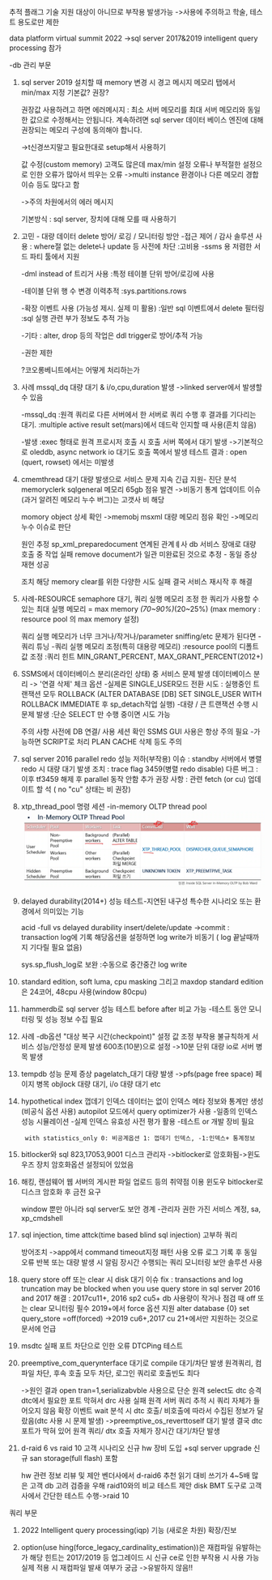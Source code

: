 추적 플래그
기술 지원 대상이 아니므로 부작용 발생가능
->사용에 주의하고 학술, 테스트 용도로만 제한

data platform virtual summit 2022
->sql server 2017&2019 intelligent query processing 참가

-db 관리 부문
1. sql server 2019 설치할 때 memory 변경 시 경고 메시지
   메모리 탭에서 min/max 지정 
   기본값? 권장?

   권장값 사용하려고 하면 에러메시지 : 최소 서버 메모리를 최대 서버 메모리와 동일한 값으로 수정해서는 안됩니다. 계속하려면 sql server 데이터 베이스 엔진에 대해 권장되는 메모리 구성에 동의해야 합니다.

    ->t신경쓰지말고 필요한대로 setup해서 사용하기

    값 수정(custom memory) 고객도 많은데 max/min 설정 오류나 부적절한 설정으로 인한 오류가 많아서 띄우는 오류
    ->multi instance 환경이나 다른 메모리 경합 이슈 등도 많다고 함

    ->주의 차원에서의 에러 메시지

    기본방식 : sql server, 장치에 대해 모를 때 사용하기
    
2. 고민 - 대량 데이터 delete 방어/ 로깅 / 모니터링 방안
    -접근 제어 / 감사 솔루션 사용
    : where절 없는 delete나 update 등 사전에 차단
    :고비용 -ssms 용 저렴한 서드 파티 툴에서 지원

    -dml instead of 트리거 사용
    :특정 테이블 단위 방어/로깅에 사용

    -테이블 단위 행 수 변경 이력추적
    :sys.partitions.rows

    -확장 이벤트 사용 (가능성 제시. 실제 미 활용)
    :일반 sql 이벤트에서 delete 필터링
    :sql 실행 관련 부가 정보도 추적 가능

    -기타
    : alter, drop 등의 작업은 ddl trigger로 방어/추적 가능

    -권한 제한

    ?코오롱베니트에서는 어떻게 처리하는가

3. 사례 mssql_dq 대량 대기 & i/o,cpu,duration 발생
   ->linked server에서 발생할 수 있음

   -mssql_dq
   :원격 쿼리로 다른 서버에서 한 서버로 쿼리 수행 후 결과를 기다리는 대기.
   :multiple active result set(mars)에서 데드락 인지할 때 사용(흔치 않음)

   -발생
   :exec 형태로 원격 프로시저 호출 시 호출 서버 쪽에서 대기 발생
   ->기본적으로 oleddb, async network io 대기도 호출 쪽에서 발생
   테스트 결과 : open (quert, rowset) 에서는 미발생

4. cmemthread 대기 대량 발생으로 서비스 문제 지속
    긴급 지원- 진단 분석
    memoryclerk sqlgeneral  메모리 65gb 점유 발견
    ->비동기 통계 업데이트 이슈(과거 알려진 메모리 누수 버그)는 고갯사 비 해당

    momory object 상세 확인
    ->memobj msxml 대량 메모리 점유 확인
    ->메모리 누수 이슈로 판단

    원인 추정
    sp_xml_preparedocument
    연계된 관계ㅖ사 db 서비스 장애로 대량 호출 중 작업 실패
    remove document가 일관 미완료된 것으로 추정 - 동일 증상 재현 성공

    조치
    해당 memory clear를 위한 다양한 시도 실패
    결국 서비스 재시작 후 해결

5. 사례-RESOURCE semaphore 대기, 쿼리 실행 메모리 조정
   한 쿼리가 사용할 수 있는 최대 실행 메모리 = max memory *(70~90%)*(20~25%)
   (max memory : resource pool 의 max memory 설정)

   쿼리 실행 메모리가 너무 크거나/작거나/parameter sniffing/etc 문제가 된다면
   -쿼리 튜닝
   -쿼리 실행 메모리 조정(특히 대용량 메모리)
    :resource pool의 디폴트 값 조정
    :쿼리 힌트 MIN_GRANT_PERCENT, MAX_GRANT_PERCENT(2012+)

6. SSMS에서 데이터베이스 분리(온라인 상태) 중 서비스 문제 발생
   데이터베이스 분리 -> '연결 삭제' 체크 옵션
   -실제론 SINGLE_USER모드 전환 시도 : 실행중인 트랜잭션 모두 ROLLBACK (ALTER DATABASE [DB] SET SINGLE_USER WITH ROLLBACK IMMEDIATE 후 sp_detach작업 실행)
   -대량 / 큰 트랜잭션 수행 시 문제 발생
    :단순 SELECT 만 수행 중이면 시도 가능

    주의 사항
    사전에 DB 연결/ 사용 세션 확인
    SSMS GUI 사용은 항상 주의 필요
    -가능하면 SCRIPT로 처리
    PLAN CACHE 삭제 등도 주의

7. sql server 2016 parallel redo 성능 저하(부작용)
   이슈 : standby 서버에서 병렬 redo 시 대량 대기 발생
   조치 : trace flag 3459(병렬 redo disable)
   다른 버그 : 이후 tf3459 해제 후 parallel 동작 안함
   추가 권장 사항 : 관련 fetch (or cu) 업데이트 할 석 ( no "cu" 상태는 비 권장)

8. xtp_thread_pool 명령 세션
   -in-memory OLTP thread pool
   ![Alt text](/MSSQL/IMAGE/7.PNG)

9. delayed durability(2014+) 성능 테스트-지연된 내구성
    특수한 시나리오 또는 환경에서 의미있는 기능
    
    acid
    -full vs delayed durability
    insert/delete/update ->commit : transaction log에 기록
    해당옵션을 설정하면 log write가 비동기 ( log 끝날때까지 기다릴 필요 없음)

     sys.sp_flush_log로 보완 :수동으로 중간중간 log write

10. standard edition, soft luma, cpu masking 그리고  maxdop
    standard edition은 24코어, 48cpu 사용(window 80cpu)

11. hammerdb로 sql server 성능 테스트
    before after 비교 가능 -테스트 동안 모니터링 및 성능 정보 수집 필요

12. 사례 -db옵션 "대상 복구 시간(checkpoint)" 설정 값 조정 부작용
    불규칙하게 서비스 성능/안정성 문제 발생
    600초(10분)으로 설정
    ->10분 단위 대량 io로 서버 병목 발생

13. tempdb 성능 문제
    증상 
    pagelatch_대기 대량 발생
    ->pfs(page free space) 페이지 병목
    objlock 대량 대기, i/o 대량 대기 etc

14. hypothetical index
    껍데기 인덱스
    데이터는 없이 인덱스 메타 정보와 통계만 생성 (비공식 옵션 사용)
    autopilot 모드에서 query optimizer가 사용
        -일종의 인덱스 성능 시뮬레이션
        -실제 인덱스 유효성 사전 평가 활용
        -테스트 or 개발 장비 필요

         with statistics_only 0: 비공계옵션 1: 껍데기 인덱스, -1:인덱스+ 통계정보


15. bitlocker와 sql 823,17053,9001
    디스크 관리자 ->bitlocker로 암호화됨->윈도우즈 장치 암호화옵션 설정되어 있었음

16. 해킹, 랜섬웨어
    웹 서버의 게시판 파일 업로드 등의 취약점 이용
    윈도우 bitlocker로 디스크 암호화 후 금전 요구

    window 뿐만 아니라 sql server도 보안 경계
    -관리자 권한 가진 서비스 계정, sa, xp_cmdshell

17. sql injection, time attck(time based blind sql injection)
    고부하 쿼리

    방어조치
    ->app에서 command timeout지정 패턴 사용
        오류 로그 기록 후 동일 오류 반복 또는 대량 발생 시 알림
    장시간 수행되는 쿼리 모니터링
    보안 솔루션 사용

18. query store off 또는 clear 시 disk 대기 이슈
    fix : transactions and log truncation may be blocked when you use query store in sql server 2016 and 2017
    해결 : 2017cu11+, 2016 sp2 cu5+
            db 사용량이 작거나 점검 때 off 또는 clear
            모니터링 필수
    2019+에서 force 옵션 지원
    alter database {0} set query_store =off(forced) ->2019 cu6+,2017 cu 21+에서만 지원하는 것으로 문서에 언급

19. msdtc 실패
    포트 차단으로 인한 오류
    DTCPing 테스트

20. preemptive_com_querynterface 대기로 compile 대기/차단 발생
    원격쿼리, 컴파일 차단, 후속 호출 모두 차단, 로그인 쿼리로 호출빈도 최다

    ->원인 결과
    open tran=1,serializabvble 사용으로 단순 원격 select도 dtc 승격
    dtc에서 필요한 포트 막혀서 drc  사용 실패
    원격 서버 쿼리 추적 시 쿼리 자체가 들어오지 않음
    확장 이벤트 wait 분석 시 dtc 호출/ 비호출에 따라서 수집된 정보가 달랐음(dtc  사용 시 문제 발생)
    ->preemptive_os_reverttoself 대기 발생
    결국 dtc 포트가 막혀 있어 원격 쿼리/ dtx 호출 자체가 장시간 대기/차단 발생

21. d-raid 6 vs raid 10
    고객 시나리오
    신규 hw 장비 도입 +sql server upgrade
    신규 san storage(full flash) 포함
    
    hw 관련 정보 리뷰 및 제안
    벤더사에서 d-raid6 추천
    읽기 대비 쓰기가 4~5배 많은 고객 db 고려
    검증을 우해 raid10와의 비교 테스트 제안
    disk BMT 도구로 고객사에서 간단한 테스트 수행->raid 10



쿼리 부문

1. 2022 Intelligent query processing(iqp) 기능 (새로운 차원) 확장/진보

2. option(use hing(force_legacy_cardinality_estimation))은 재컴파일 유발하는가
해당 힌트는 2017/2019 등 업그레이드 시 신규 ce로 인한 부작용 시 사용 가능
실제 적용 시 재컴파일 발새 여부가 궁금
->유발하지 않음!!


